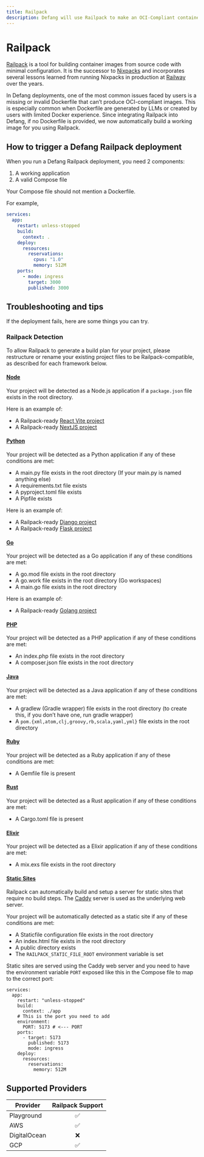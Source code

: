 ```yaml
---
title: Railpack
description: Defang will use Railpack to make an OCI-Compliant container image for your project.
---
```


# Railpack

[Railpack](https://railpack.com/) is a tool for building container images from source code with minimal configuration. It is the successor to [Nixpacks](https://nixpacks.com/) and incorporates several lessons learned from running Nixpacks in production at [Railway](https://railway.com/) over the years.

In Defang deployments, one of the most common issues faced by users is a missing or invalid Dockerfile that can’t produce OCI-compliant images. This is especially common when Dockerfile are generated by LLMs or created by users with limited Docker experience. Since integrating Railpack into Defang, if no Dockerfile is provided, we now automatically build a working image for you using Railpack.

## How to trigger a Defang Railpack deployment

When you run a Defang Railpack deployment, you need 2 components:

1. A working application
2. A valid Compose file

Your Compose file should not mention a Dockerfile.

For example,

```yaml
services:
  app:
    restart: unless-stopped
    build:
      context: .
    deploy:
      resources:
        reservations:
          cpus: "1.0"
          memory: 512M
    ports:
      - mode: ingress
        target: 3000
        published: 3000
```

## Troubleshooting and tips

If the deployment fails, here are some things you can try.

### Railpack Detection

To allow Railpack to generate a build plan for your project, please restructure or rename your existing project files to be Railpack-compatible, as described for each framework below.

#### [Node](https://railpack.com/languages/node/)

Your project will be detected as a Node.js application if a `package.json` file exists in the root directory.

Here is an example of:

- A Railpack-ready [React Vite project](https://github.com/DefangLabs/samples/tree/main/samples/react-vite-railpack)
- A Railpack-ready [NextJS project](https://github.com/DefangLabs/samples/tree/main/samples/nextjs-railpack)

#### [Python](https://railpack.com/languages/python)

Your project will be detected as a Python application if any of these conditions are met:

- A main.py file exists in the root directory (If your main.py is named anything else)
- A requirements.txt file exists
- A pyproject.toml file exists
- A Pipfile exists

Here is an example of:

- A Railpack-ready [Django project](https://github.com/DefangLabs/samples/tree/main/samples/django-railpack)
- A Railpack-ready [Flask project](https://github.com/DefangLabs/samples/tree/main/samples/flask-railpack)

#### [Go](https://railpack.com/languages/golang)

Your project will be detected as a Go application if any of these conditions are met:

- A go.mod file exists in the root directory
- A go.work file exists in the root directory (Go workspaces)
- A main.go file exists in the root directory

Here is an example of:

- A Railpack-ready [Golang project](https://github.com/DefangLabs/samples/tree/main/samples/golang-http-form-railpack)

#### [PHP](https://railpack.com/languages/php)

Your project will be detected as a PHP application if any of these conditions are met:

- An index.php file exists in the root directory
- A composer.json file exists in the root directory

#### [Java](https://railpack.com/languages/java)

Your project will be detected as a Java application if any of these conditions are met:

- A gradlew (Gradle wrapper) file exists in the root directory (to create this, if you don’t have one, run gradle wrapper)
- A `pom.{xml,atom,clj,groovy,rb,scala,yaml,yml}` file exists in the root directory

#### [Ruby](https://railpack.com/languages/ruby)

Your project will be detected as a Ruby application if any of these conditions are met:

- A Gemfile file is present

#### [Rust](https://railpack.com/languages/rust)

Your project will be detected as a Rust application if any of these conditions are met:

- A Cargo.toml file is present

#### [Elixir](https://railpack.com/languages/elixir)

Your project will be detected as a Elixir application if any of these conditions are met:

- A mix.exs file exists in the root directory

#### [Static Sites](https://railpack.com/languages/staticfile)

Railpack can automatically build and setup a server for static sites that require no build steps. The [Caddy](https://caddyserver.com/) server is used as the underlying web server.

Your project will be automatically detected as a static site if any of these conditions are met:

- A Staticfile configuration file exists in the root directory
- An index.html file exists in the root directory
- A public directory exists
- The `RAILPACK_STATIC_FILE_ROOT` environment variable is set

Static sites are served using the Caddy web server and you need to have the environment variable `PORT` exposed like this in the Compose file to map to the correct port:

```
services:
  app:
    restart: "unless-stopped"
    build:
      context: ./app
    # This is the port you need to add
    environment:
      PORT: 5173 # <--- PORT
    ports:
      - target: 5173
        published: 5173
        mode: ingress
    deploy:
      resources:
        reservations:
          memory: 512M
```

## Supported Providers

| Provider       | Railpack Support |
|----------------|:----------------:|
| Playground     |     ✅ |
| AWS            |     ✅ |
| DigitalOcean   |     ❌ |
| GCP            |     ✅ |
